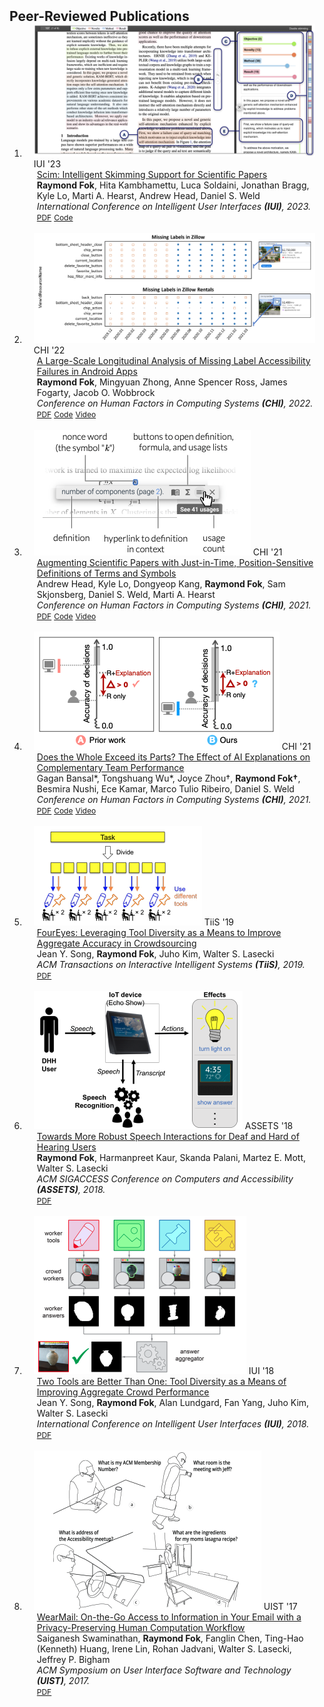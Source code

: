 <h2 id="publications" style="margin: 2px 0px -15px;">Peer-Reviewed Publications</h2>

<div class="publications">
<ol class="bibliography">

<li>
<div class="pub-row">
  <div class="col-sm-3 abbr" style="position: relative;padding-right: 15px;padding-left: 15px;">
    <img src="assets/img/teasers/scim_teaser.png" class="teaser img-fluid z-depth-1">
    <abbr class="badge">IUI '23</abbr>
  </div>

  <div class="col-sm-9" style="position: relative;padding-right: 15px;padding-left: 20px;">
    <div class="title"><a href="https://dl.acm.org/doi/pdf/10.1145/3581641.3584034">Scim: Intelligent Skimming Support for Scientific Papers</a></div>
    <div class="author"><strong>Raymond Fok</strong>, Hita Kambhamettu, Luca Soldaini, Jonathan Bragg, Kyle Lo, Marti A. Hearst, Andrew Head, Daniel S. Weld</div>
    <div class="periodical"><em>International Conference on Intelligent User Interfaces <strong>(IUI)</strong>, 2023.</em></div>
    <div class="links">
      <a href="https://dl.acm.org/doi/pdf/10.1145/3581641.3584034" class="btn btn-sm z-depth-0" role="button" target="_blank" style="font-size:12px;">PDF</a>
      <a href="https://github.com/rayfok/scim" class="btn btn-sm z-depth-0" role="button" target="_blank" style="font-size:12px;">Code</a>
    </div>
  </div>
</div>
</li>

<br>

<li>
<div class="pub-row">
  <div class="col-sm-3 abbr" style="position: relative;padding-right: 15px;padding-left: 15px;">
    <img src="assets/img/teasers/lama_teaser.png" class="teaser img-fluid z-depth-1">
    <abbr class="badge">CHI '22</abbr>
  </div>

  <div class="col-sm-9" style="position: relative;padding-right: 15px;padding-left: 20px;">
    <div class="title"><a href="https://dl.acm.org/doi/pdf/10.1145/3491102.3502143">A Large-Scale Longitudinal Analysis of Missing Label Accessibility Failures in Android Apps</a></div>
    <div class="author"><strong>Raymond Fok</strong>, Mingyuan Zhong, Anne Spencer Ross, James Fogarty, Jacob O. Wobbrock</div>
    <div class="periodical"><em>Conference on Human Factors in Computing Systems <strong>(CHI)</strong>, 2022.</em></div>
    <div class="links">
      <a href="https://dl.acm.org/doi/pdf/10.1145/3491102.3502143" class="btn btn-sm z-depth-0" role="button" target="_blank" style="font-size:12px;">PDF</a>
      <a href="https://github.com/appaccess/LAMA-CHI2022" class="btn btn-sm z-depth-0" role="button" target="_blank" style="font-size:12px;">Code</a>
      <a href="https://www.youtube.com/watch?v=mS4HMot6qVQ" class="btn btn-sm z-depth-0" role="button" target="_blank" style="font-size:12px;">Video</a>
    </div>
  </div>
</div>
</li>

<br>

<li>
<div class="pub-row">
  <div class="col-sm-3 abbr" style="position: relative;padding-right: 15px;padding-left: 15px;">
    <img src="assets/img/teasers/scholarphi_teaser.png" class="teaser img-fluid z-depth-1">
    <abbr class="badge">CHI '21</abbr>
  </div>

  <div class="col-sm-9" style="position: relative;padding-right: 15px;padding-left: 20px;">
    <div class="title"><a href="https://dl.acm.org/doi/pdf/10.1145/3411764.3445648">Augmenting Scientific Papers with Just-in-Time, Position-Sensitive Definitions of Terms and Symbols</a></div>
    <div class="author">Andrew Head, Kyle Lo, Dongyeop Kang, <strong>Raymond Fok</strong>, Sam Skjonsberg, Daniel S. Weld, Marti A. Hearst</div>
    <div class="periodical"><em>Conference on Human Factors in Computing Systems <strong>(CHI)</strong>, 2021.</em></div>
    <div class="links">
      <a href="https://dl.acm.org/doi/pdf/10.1145/3411764.3445648" class="btn btn-sm z-depth-0" role="button" target="_blank" style="font-size:12px;">PDF</a>
      <a href="https://github.com/allenai/scholarphi" class="btn btn-sm z-depth-0" role="button" target="_blank" style="font-size:12px;">Code</a>
      <a href="https://www.youtube.com/watch?v=GXwc6YVg22I" class="btn btn-sm z-depth-0" role="button" target="_blank" style="font-size:12px;">Video</a>
    </div>
  </div>
</div>
</li>

<br>

<li>
<div class="pub-row">
  <div class="col-sm-3 abbr" style="position: relative;padding-right: 15px;padding-left: 15px;">
    <img src="assets/img/teasers/doesthewhole_teaser.png" class="teaser img-fluid z-depth-1">
    <abbr class="badge">CHI '21</abbr>
  </div>

  <div class="col-sm-9" style="position: relative;padding-right: 15px;padding-left: 20px;">
    <div class="title"><a href="https://dl.acm.org/doi/pdf/10.1145/3411764.3445717">Does the Whole Exceed its Parts? The Effect of AI Explanations on Complementary Team Performance</a></div>
    <div class="author">Gagan Bansal*, Tongshuang Wu*, Joyce Zhou&#8224;, <strong>Raymond Fok&#8224;</strong>, Besmira Nushi, Ece Kamar, Marco Tulio Ribeiro, Daniel S. Weld</div>
    <div class="periodical"><em>Conference on Human Factors in Computing Systems <strong>(CHI)</strong>, 2021.</em></div>
    <div class="links">
      <a href="https://dl.acm.org/doi/pdf/10.1145/3411764.3445717" class="btn btn-sm z-depth-0" role="button" target="_blank" style="font-size:12px;">PDF</a>
      <a href="https://github.com/uw-hai/Complementary-Performance" class="btn btn-sm z-depth-0" role="button" target="_blank" style="font-size:12px;">Code</a>
      <a href="https://www.youtube.com/watch?v=0k7FgDUIGjs" class="btn btn-sm z-depth-0" role="button" target="_blank" style="font-size:12px;">Video</a>
    </div>
  </div>
</div>
</li>

<br>

<li>
<div class="pub-row">
  <div class="col-sm-3 abbr" style="position: relative;padding-right: 15px;padding-left: 15px;">
    <img src="assets/img/teasers/foureyes_teaser.png" class="teaser img-fluid z-depth-1">
    <abbr class="badge">TiiS '19</abbr>
  </div>

  <div class="col-sm-9" style="position: relative;padding-right: 15px;padding-left: 20px;">
    <div class="title"><a href="assets/files/papers/tiis18_foureyes.pdf">FourEyes: Leveraging Tool Diversity as a Means to Improve Aggregate Accuracy in Crowdsourcing</a></div>
    <div class="author">Jean Y. Song, <strong>Raymond Fok</strong>, Juho Kim, Walter S. Lasecki</div>
    <div class="periodical"><em>ACM Transactions on Interactive Intelligent Systems <strong>(TiiS)</strong>, 2019.</em></div>
    <div class="links">
      <a href="assets/files/papers/tiis18_foureyes.pdf" class="btn btn-sm z-depth-0" role="button" target="_blank" style="font-size:12px;">PDF</a>
    </div>
  </div>
</div>
</li>

<br>

<li>
<div class="pub-row">
  <div class="col-sm-3 abbr" style="position: relative;padding-right: 15px;padding-left: 15px;">
    <img src="assets/img/teasers/speechaccess_teaser.png" class="teaser img-fluid z-depth-1">
    <abbr class="badge">ASSETS '18</abbr>
  </div>

  <div class="col-sm-9" style="position: relative;padding-right: 15px;padding-left: 20px;">
    <div class="title"><a href="assets/files/papers/assets18_dhh.pdf">Towards More Robust Speech Interactions for Deaf and Hard of Hearing Users</a></div>
    <div class="author"><strong>Raymond Fok</strong>, Harmanpreet Kaur, Skanda Palani, Martez E. Mott, Walter S. Lasecki</div>
    <div class="periodical"><em>ACM SIGACCESS Conference on Computers and Accessibility <strong>(ASSETS)</strong>, 2018.</em></div>
    <div class="links">
      <a href="assets/files/papers/assets18_dhh.pdf" class="btn btn-sm z-depth-0" role="button" target="_blank" style="font-size:12px;">PDF</a>
    </div>
  </div>
</div>
</li>

<br>

<li>
<div class="pub-row">
  <div class="col-sm-3 abbr" style="position: relative;padding-right: 15px;padding-left: 15px;">
    <img src="assets/img/teasers/twotools_teaser.png" class="teaser img-fluid z-depth-1">
    <abbr class="badge">IUI '18</abbr>
  </div>

  <div class="col-sm-9" style="position: relative;padding-right: 15px;padding-left: 20px;">
    <div class="title"><a href="assets/files/papers/iui18_twotools.pdf">Two Tools are Better Than One: Tool Diversity as a Means of Improving Aggregate Crowd Performance</a></div>
    <div class="author">Jean Y. Song, <strong>Raymond Fok</strong>, Alan Lundgard, Fan Yang, Juho Kim, Walter S. Lasecki</div>
    <div class="periodical"><em>International Conference on Intelligent User Interfaces <strong>(IUI)</strong>, 2018.</em></div>
    <div class="links">
      <a href="assets/files/papers/iui18_twotools.pdf" class="btn btn-sm z-depth-0" role="button" target="_blank" style="font-size:12px;">PDF</a>
    </div>
  </div>
</div>
</li>

<br>

<li>
<div class="pub-row">
  <div class="col-sm-3 abbr" style="position: relative;padding-right: 15px;padding-left: 15px;">
    <img src="assets/img/teasers/wearmail_teaser.png" class="teaser img-fluid z-depth-1">
    <abbr class="badge">UIST '17</abbr>
  </div>

  <div class="col-sm-9" style="position: relative;padding-right: 15px;padding-left: 20px;">
    <div class="title"><a href="assets/files/papers/uist17_wearmail.pdf">WearMail: On-the-Go Access to Information in Your Email with a Privacy-Preserving Human Computation Workflow</a></div>
    <div class="author">Saiganesh Swaminathan, <strong>Raymond Fok</strong>, Fanglin Chen, Ting-Hao (Kenneth) Huang, Irene Lin, Rohan Jadvani, Walter S. Lasecki, Jeffrey P. Bigham</div>
    <div class="periodical"><em>ACM Symposium on User Interface Software and Technology <strong>(UIST)</strong>, 2017.</em></div>
    <div class="links">
      <a href="assets/files/papers/uist17_wearmail.pdf" class="btn btn-sm z-depth-0" role="button" target="_blank" style="font-size:12px;">PDF</a>
    </div>
  </div>
</div>
</li>

</ol>
</div>
